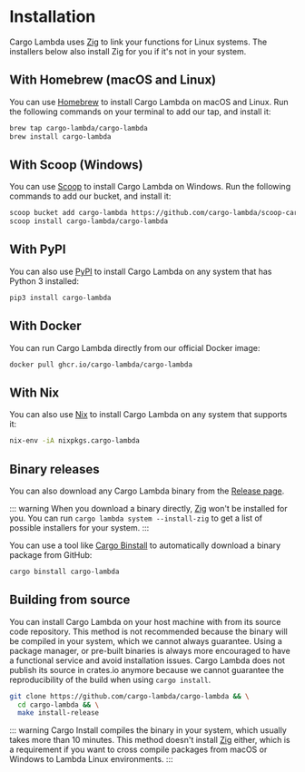 # Installation

Cargo Lambda uses [Zig](https://ziglang.org) to link your functions for Linux systems. The installers below also install Zig for you if it's not in your system.

## With Homebrew (macOS and Linux)

You can use [Homebrew](https://brew.sh/) to install Cargo Lambda on macOS and Linux. Run the following commands on your terminal to add our tap, and install it:

```sh
brew tap cargo-lambda/cargo-lambda
brew install cargo-lambda
```

## With Scoop (Windows)

You can use [Scoop](https://scoop.sh/) to install Cargo Lambda on Windows. Run the following commands to add our bucket, and install it:

```sh
scoop bucket add cargo-lambda https://github.com/cargo-lambda/scoop-cargo-lambda
scoop install cargo-lambda/cargo-lambda
```

## With PyPI

You can also use [PyPI](https://pypi.org/) to install Cargo Lambda on any system that has Python 3 installed:

```sh
pip3 install cargo-lambda
```

## With Docker

You can run Cargo Lambda directly from our official Docker image:

```sh
docker pull ghcr.io/cargo-lambda/cargo-lambda
```

## With Nix

You can also use [Nix](https://nixos.org/manual/nix/stable/introduction.html) to install Cargo Lambda on any system that supports it:

```sh
nix-env -iA nixpkgs.cargo-lambda
```

## Binary releases

You can also download any Cargo Lambda binary from the [Release page](https://github.com/cargo-lambda/cargo-lambda/releases).

::: warning
When you download a binary directly, [Zig](https://ziglang.org) won't be installed for you. You can run `cargo lambda system --install-zig` to get a list of possible installers for your system.
:::

You can use a tool like [Cargo Binstall](https://github.com/cargo-bins/cargo-binstall) to automatically download a binary package from GitHub:

```sh
cargo binstall cargo-lambda
```

## Building from source

You can install Cargo Lambda on your host machine with from its source code repository. This method is not recommended because the binary will be compiled in your system, which we cannot always guarantee. Using a package manager, or pre-built binaries is always more encouraged to have a functional service and avoid installation issues. Cargo Lambda does not publish its source in crates.io anymore because we cannot guarantee the reproducibility of the build when using `cargo install`.

```sh
git clone https://github.com/cargo-lambda/cargo-lambda && \
  cd cargo-lambda && \
  make install-release
```

::: warning
Cargo Install compiles the binary in your system, which usually takes more than 10 minutes. This method doesn't install [Zig](https://ziglang.org) either, which is a requirement if you want to cross compile packages from macOS or Windows to Lambda Linux environments.
:::
